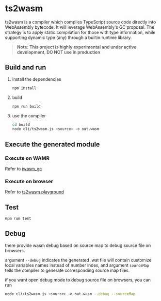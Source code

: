 # ts2wasm

ts2wasm is a compiler which compiles TypeScript source code directly into WebAssembly bytecode. It will leverage WebAssembly's GC proposal. The strategy is to apply static compilation for those with type information, while supporting dynamic type (any) through a builtin runtime library.

> **Note: This project is highly experimental and under active development, DO NOT use in production**

## Build and run

1. install the dependencies
    ``` bash
    npm install
    ```

2. build

    ``` bash
    npm run build
    ```

3. use the compiler

    ``` bash
    cd build
    node cli/ts2wasm.js <source> -o out.wasm
    ```

## Execute the generated module

### Execute on WAMR
Refer to [iwasm_gc](./runtime-library/README.md)

### Execute on browser
Refer to [ts2wasm playground](./tools/playground/README.md)

## Test

``` bash
npm run test
```
## Debug

there provide wasm debug based on source map to debug source file on browsers.

argument `--debug` indicates the generated .wat file will contain customize local variables names instead of number index, and argument `sourceMap` tells the compiler to generate corresponding source map files.

if you want open debug mode to debug source file on browsers, you can run

```bash
node cli/ts2wasm.js <source> -o out.wasm --debug --sourceMap
```